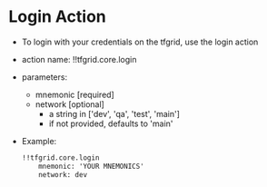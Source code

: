 # Login Action

- To login with your credentials on the tfgrid, use the login action
- action name: !!tfgrid.core.login
- parameters:
  - mnemonic [required]
  - network [optional]
    - a string in ['dev', 'qa', 'test', 'main']
    - if not provided, defaults to 'main'

- Example:

  ```md
  !!tfgrid.core.login
      mnemonic: 'YOUR MNEMONICS'
      network: dev
  ```
